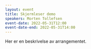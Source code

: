 ```yaml
---
layout: event
title: Skjermleser demo
speakers: Morten Tollefsen
event-date: 2022-05-31T12:00
event-date-end: 2022-05-31T14:00
---
```

Her er en beskrivelse av arrangementet.